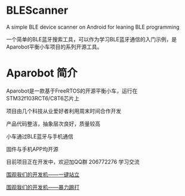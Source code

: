 # BLEScanner
A simple BLE device scanner on Android for leaning BLE programming

一个简单的BLE蓝牙搜索工具，可以作为学习BLE蓝牙通信的入门示例，是Aparobot平衡小车项目的系列开源工具。

[](https://github.com/aparobot/BLEScanner/blob/master/snapshort.png)
------------------------------------------------------------------

# Aparobot 简介
Aparobot是一款基于FreeRTOS的开源平衡小车，运行在STM32f103RCT6/C8T6芯片上

项目由几个科技从业爱好者利用周末时间合作开发

产品代码整洁，抽象层次良好，质量较高

小车通过BLE蓝牙与手机通信

固件与手机APP均开源

目前项目正在开发中，欢迎加QQ群 206772276 学习交流

[围观我们的开发机——一键站立](http://v.youku.com/v_show/id_XMzE3MzU0MDc0NA==.html?spm=a2h0k.8191407.0.0&from=s1.8-1-1.2)

[围观我们的开发机——暴力踢打](http://v.youku.com/v_show/id_XMzE3MzU0Mjk4OA==.html?spm=a2h0k.8191407.0.0&from=s1.8-1-1.2)
